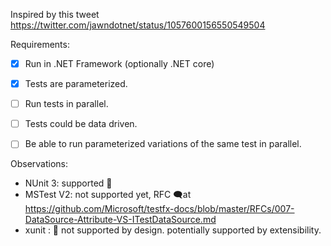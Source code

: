 
Inspired by this tweet https://twitter.com/jawndotnet/status/1057600156550549504

Requirements:

- [x] Run in .NET Framework (optionally .NET core)
- [x] Tests are parameterized.
- [ ] Run tests in parallel.
- [ ] Tests could be data driven.
- [ ] Be able to run parameterized variations of the same test in parallel.


Observations:
* NUnit 3: supported 🎉
* MSTest V2: not supported yet, RFC 🗨️at https://github.com/Microsoft/testfx-docs/blob/master/RFCs/007-DataSource-Attribute-VS-ITestDataSource.md
* xunit :  🛑 not supported by design.  potentially supported by extensibility.

